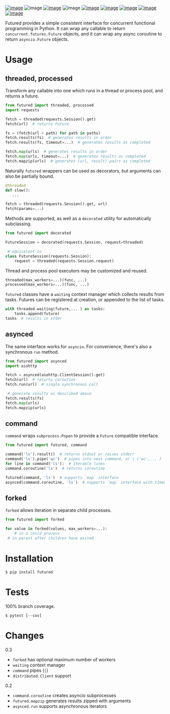 [![image](https://img.shields.io/pypi/v/futured.svg)](https://pypi.org/project/futured/)
![image](https://img.shields.io/pypi/pyversions/futured.svg)
[![image](https://pepy.tech/badge/futured)](https://pepy.tech/project/futured)
![image](https://img.shields.io/pypi/status/futured.svg)
[![image](https://img.shields.io/travis/coady/futured.svg)](https://travis-ci.org/coady/futured)
[![image](https://img.shields.io/codecov/c/github/coady/futured.svg)](https://codecov.io/github/coady/futured)
[![image](https://readthedocs.org/projects/futured/badge)](https://futured.readthedocs.io)
[![image](https://requires.io/github/coady/futured/requirements.svg)](https://requires.io/github/coady/futured/requirements/)
[![image](https://api.codeclimate.com/v1/badges/bdc33b8af847fbbecfce/maintainability)](https://codeclimate.com/github/coady/futured/maintainability)

Futured provides a simple consistent interface for concurrent functional
programming in Python. It can wrap any callable to return
`concurrent.futures.Future` objects, and it can wrap any async coroutine
to return `asyncio.Future` objects.

# Usage
## threaded, processed
Transform any callable into one which runs in a thread or process pool, and returns a future.

```python
from futured import threaded, processed
import requests

fetch = threaded(requests.Session().get)
fetch(url)  # returns Future

fs = (fetch(url + path) for path in paths)
fetch.results(fs)  # generates results in order
fetch.results(fs, timeout=...)  # generates results as completed

fetch.map(urls)  # generates results in order
fetch.map(urls, timeout=...)  # generates results as completed
fetch.mapzip(urls)  # generates (url, result) pairs as completed
```

Naturally `futured` wrappers can be used as decorators, but arguments can also be partially bound.

```python
@threaded
def slow():
   ...

fetch = threaded(requests.Session().get, url)
fetch(params=...)
```

Methods are supported, as well as a `decorated` utility for
automatically subclassing.

```python
from futured import decorated

FutureSession = decorated(requests.Session, request=threaded)

 # equivalent to
class FutureSession(requests.Session):
    request = threaded(requests.Session.request)
```

Thread and process pool executors may be customized and reused.

```python
threaded(max_workers=...)(func, ...)
processed(max_workers=...)(func, ...)
```

`futured` classes have a `waiting` context manager which collects results from tasks.
Futures can be registered at creation, or appended to the list of tasks.

```python
with threaded.waiting(future,... ) as tasks:
    tasks.append(future)
tasks  # results in order
```

## asynced
The same interface works for `asyncio`. For convenience, there's also a synchronous `run` method.

```python
from futured import asynced
import aiohttp

fetch = asynced(aiohttp.ClientSession().get)
fetch(url)  # returns coroutine
fetch.run(url)  # single synchronous call

 # generate results as described above
fetch.results(fs)
fetch.map(urls)
fetch.mapzip(urls)
```

## command
`command` wraps `subprocess.Popen` to provide a `Future` compatible interface.

```python
from futured import futured, command

command('ls').result()  # returns stdout or raises stderr
command('ls').pipe('wc')  # pipes into next command, or | ('wc',... )
for line in command('ls'):  # iterable lines
command.coroutine('ls')  # returns coroutine

futured(command, 'ls')  # supports `map` interface
asynced(command.coroutine, 'ls')  # supports `map` interface with timeout
```

## forked
`forked` allows iteration in separate child processes.

```python
from futured import forked

for value in forked(values, max_workers=...):
    # in a child process
 # in parent after children have exited
```

# Installation

    $ pip install futured

# Tests
100% branch coverage.

    $ pytest [--cov]

# Changes
0.3
* `forked` has optional maximum number of workers
* `waiting` context manager
* `command` pipes (`|`)
* `distributed.Client` support

0.2
* `command.coroutine` creates asyncio subprocesses
* `futured.mapzip` generates results zipped with arguments
* `asynced.run` supports asynchronous iterators
